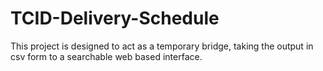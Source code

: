 # TCID-Delivery-Schedule

This project is designed to act as a temporary bridge, taking the output in csv form to a searchable web based interface.
